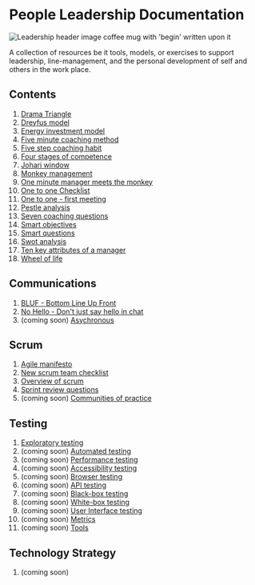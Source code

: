 # People Leadership Documentation

![Leadership header image coffee mug with 'begin' written upon it](/images/danielle-macinnes-unsplash.jpg)

A collection of resources be it tools, models, or exercises to support leadership, line-management, and the personal development of self and others in the work place.

## Contents

1. [Drama Triangle](/drama-triangle.md)
2. [Dreyfus model](/dreyfus-model.md)
3. [Energy investment model](/energy-investment-model.md)
4. [Five minute coaching method](/five-minute-coaching-method.md)
5. [Five step coaching habit](/five-step-coaching-habit.md)
6. [Four stages of competence](/four-stages-of-competence.md)
7. [Johari window](/johari-window.md)
8. [Monkey management](/monkey-management.md)
9. [One minute manager meets the monkey](/one-minute-manager-meets-the-monkey.md)
10. [One to one Checklist](one-to-one-checklist.md)
11. [One to one - first meeting](/one-to-one-first-meeting.md)
12. [Pestle analysis](/pestle-analysis.md)
13. [Seven coaching questions](/seven-coaching-questions.md)
14. [Smart objectives](/smart-objectives.md)
15. [Smart questions](/smart-questions.md)
16. [Swot analysis](/swot-analysis.md)
17. [Ten key attributes of a manager](/ten-key-attributes-of-a-manager.md)
18. [Wheel of life](/wheel-of-life.md)

## Communications

1. [BLUF - Bottom Line Up Front](/bluf.md)
2. [No Hello - Don't just say hello in chat](/nohello.md)
3. (coming soon) [Asychronous](/asychronous.md)

## Scrum

1. [Agile manifesto](agile-manifesto.md)
2. [New scrum team checklist](/new-scrum-team-checklist.md)
3. [Overview of scrum](/scrum-overview.md)
4. [Sprint review questions](/sprint-review-questions.md)
5. (coming soon) [Communities of practice](/communities-of-practice.md)

## Testing

1. [Exploratory testing](/testing/testing-exploratory.md)
2.  (coming soon) [Automated testing](/testing/testing-automation.md)
3.  (coming soon) [Performance testing](/testing/testing-performance.md)
4.  (coming soon) [Accessibility testing](/testing/testing-accessibility.md)
5.  (coming soon) [Browser testing](/testing/testing-browser.md)
6.  (coming soon) [API testing](/testing/testing-api.md)
7.  (coming soon) [Black-box testing](/testing/testing-black-box.md)
8.  (coming soon) [White-box testing](/testing/testing-white-box.md)
9.  (coming soon) [User Interface testing](/testing/testing-ui.md)
10. (coming soon) [Metrics](/testing/testing-metrics.md)
11. (coming soon) [Tools](/testing/testing-tools.md)

## Technology Strategy

1. (coming soon) []()
